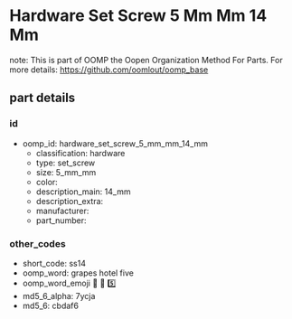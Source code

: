 # Hardware Set Screw 5 Mm Mm 14 Mm  

note: This is part of OOMP the Oopen Organization Method For Parts. For more details: https://github.com/oomlout/oomp_base

##  part details





### id
* oomp_id: hardware_set_screw_5_mm_mm_14_mm
  * classification: hardware
  * type: set_screw
  * size: 5_mm_mm
  * color: 
  * description_main: 14_mm
  * description_extra: 
  * manufacturer: 
  * part_number: 

### other_codes
* short_code: ss14
* oomp_word: grapes hotel five
* oomp_word_emoji :grapes: :hotel: :five:
* md5_6_alpha: 7ycja
* md5_6: cbdaf6